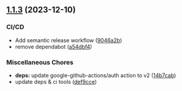 ## [1.1.3](https://github.com/AzHicham/philips-isyntax-rs/compare/1.1.2...1.1.3) (2023-12-10)


### CI/CD

* Add semantic release workflow ([9046a2b](https://github.com/AzHicham/philips-isyntax-rs/commit/9046a2bf8ad62a6f53d70159a86da5aea3abdd98))
* remove dependabot ([a54dbf4](https://github.com/AzHicham/philips-isyntax-rs/commit/a54dbf4e98229422112f52c537c7e10ef4a9385d))


### Miscellaneous Chores

* **deps:** update google-github-actions/auth action to v2 ([14b7cab](https://github.com/AzHicham/philips-isyntax-rs/commit/14b7cab6d219dd90d611ee18aa64e59317eef43d))
* update deps & ci tools ([def9cce](https://github.com/AzHicham/philips-isyntax-rs/commit/def9cce6707cb9a5984e6c22d151d1b6375129a4))
